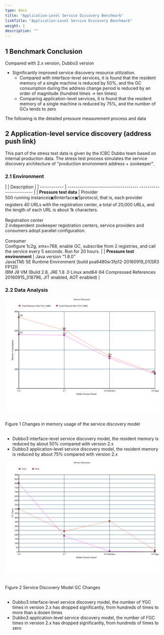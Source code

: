```yaml
---
type: docs
title: "Application-Level Service Discovery Benchmark"
linkTitle: "Application-Level Service Discovery Benchmark"
weight: 1
description: ""
---
```



## 1 Benchmark Conclusion

Compared with 2.x version, Dubbo3 version

- Significantly improved service discovery resource utilization.
  - Compared with interface-level services, it is found that the resident memory of a single machine is reduced by 50%, and the GC consumption during the address change period is reduced by an order of magnitude (hundred times -> ten times)
  - Comparing application-level services, it is found that the resident memory of a single machine is reduced by 75%, and the number of GCs tends to zero


The following is the detailed pressure measurement process and data

## 2 Application-level service discovery (address push link)

This part of the stress test data is given by the ICBC Dubbo team based on internal production data. The stress test process simulates the service discovery architecture of "production environment address + zookeeper".

### 2.1 Environment

| | Description |
| ------------ | ------------------------------------ ------------------------ |
| **Pressure test data** | Provider<br/>500 running instances✖️8interface✖️5protocol, that is, each provider registers 40 URLs with the registration center, a total of 20,000 URLs, and the length of each URL is about 1k characters. <br/><br/>Registration center<br/>2 independent zookeeper registration centers, service providers and consumers adopt parallel configuration. <br/><br/>Consumer<br/>Configure 1c2g, xmx=768, enable GC, subscribe from 2 registries, and call the service every 5 seconds. Run for 20 hours. |
| **Pressure test environment** | Java version "1.8.0"<br/>Java(TM) SE Runtime Environment (build pxa6480sr3fp12-20160919_01(SR3 FP12))<br/>IBM J9 VM (Build 2.8, JRE 1.8 .0 Linux amd64-64 Compressed References 20160915_318796, JIT enabled, AOT enabled) |


### 2.2 Data Analysis

![//imgs/v3/performance/registry-mem.svg](/imgs/v3/performance/registry-mem.svg)

<br />Figure 1 Changes in memory usage of the service discovery model<br /><br />

- Dubbo3 interface-level service discovery model, the resident memory is reduced by about 50% compared with version 2.x
- Dubbo3 application-level service discovery model, the resident memory is reduced by about 75% compared with version 2.x


![//imgs/v3/performance/registry-gc.svg](/imgs/v3/performance/registry-gc.svg)

<br />Figure 2 Service Discovery Model GC Changes<br /><br />

- Dubbo3 interface-level service discovery model, the number of YGC times in version 2.x has dropped significantly, from hundreds of times to more than a dozen times
- Dubbo3 application-level service discovery model, the number of FGC times in version 2.x has dropped significantly, from hundreds of times to zero